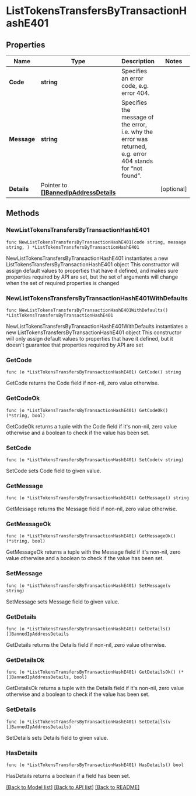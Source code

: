 # ListTokensTransfersByTransactionHashE401

## Properties

Name | Type | Description | Notes
------------ | ------------- | ------------- | -------------
**Code** | **string** | Specifies an error code, e.g. error 404. | 
**Message** | **string** | Specifies the message of the error, i.e. why the error was returned, e.g. error 404 stands for “not found”. | 
**Details** | Pointer to [**[]BannedIpAddressDetails**](BannedIpAddressDetails.md) |  | [optional] 

## Methods

### NewListTokensTransfersByTransactionHashE401

`func NewListTokensTransfersByTransactionHashE401(code string, message string, ) *ListTokensTransfersByTransactionHashE401`

NewListTokensTransfersByTransactionHashE401 instantiates a new ListTokensTransfersByTransactionHashE401 object
This constructor will assign default values to properties that have it defined,
and makes sure properties required by API are set, but the set of arguments
will change when the set of required properties is changed

### NewListTokensTransfersByTransactionHashE401WithDefaults

`func NewListTokensTransfersByTransactionHashE401WithDefaults() *ListTokensTransfersByTransactionHashE401`

NewListTokensTransfersByTransactionHashE401WithDefaults instantiates a new ListTokensTransfersByTransactionHashE401 object
This constructor will only assign default values to properties that have it defined,
but it doesn't guarantee that properties required by API are set

### GetCode

`func (o *ListTokensTransfersByTransactionHashE401) GetCode() string`

GetCode returns the Code field if non-nil, zero value otherwise.

### GetCodeOk

`func (o *ListTokensTransfersByTransactionHashE401) GetCodeOk() (*string, bool)`

GetCodeOk returns a tuple with the Code field if it's non-nil, zero value otherwise
and a boolean to check if the value has been set.

### SetCode

`func (o *ListTokensTransfersByTransactionHashE401) SetCode(v string)`

SetCode sets Code field to given value.


### GetMessage

`func (o *ListTokensTransfersByTransactionHashE401) GetMessage() string`

GetMessage returns the Message field if non-nil, zero value otherwise.

### GetMessageOk

`func (o *ListTokensTransfersByTransactionHashE401) GetMessageOk() (*string, bool)`

GetMessageOk returns a tuple with the Message field if it's non-nil, zero value otherwise
and a boolean to check if the value has been set.

### SetMessage

`func (o *ListTokensTransfersByTransactionHashE401) SetMessage(v string)`

SetMessage sets Message field to given value.


### GetDetails

`func (o *ListTokensTransfersByTransactionHashE401) GetDetails() []BannedIpAddressDetails`

GetDetails returns the Details field if non-nil, zero value otherwise.

### GetDetailsOk

`func (o *ListTokensTransfersByTransactionHashE401) GetDetailsOk() (*[]BannedIpAddressDetails, bool)`

GetDetailsOk returns a tuple with the Details field if it's non-nil, zero value otherwise
and a boolean to check if the value has been set.

### SetDetails

`func (o *ListTokensTransfersByTransactionHashE401) SetDetails(v []BannedIpAddressDetails)`

SetDetails sets Details field to given value.

### HasDetails

`func (o *ListTokensTransfersByTransactionHashE401) HasDetails() bool`

HasDetails returns a boolean if a field has been set.


[[Back to Model list]](../README.md#documentation-for-models) [[Back to API list]](../README.md#documentation-for-api-endpoints) [[Back to README]](../README.md)


